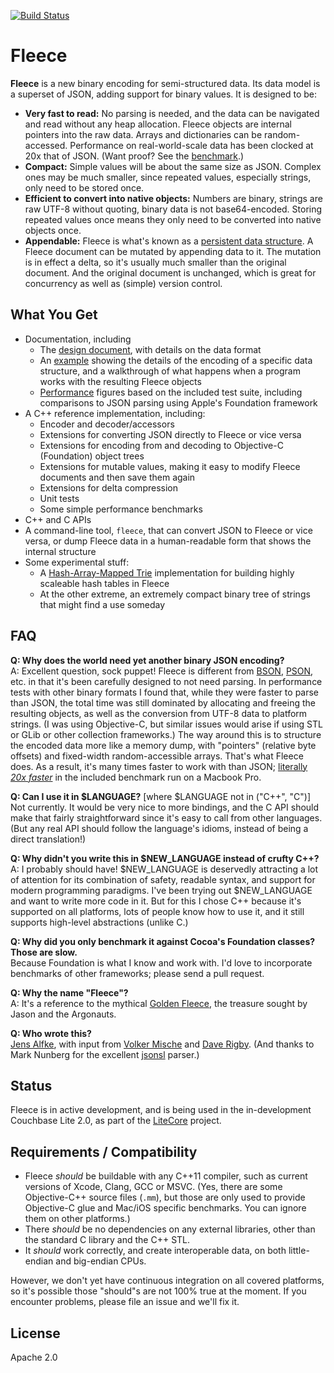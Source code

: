 [![Build Status](https://travis-ci.org/couchbaselabs/fleece.svg?branch=master)](https://travis-ci.org/couchbaselabs/fleece)

# Fleece

__Fleece__ is a new binary encoding for semi-structured data. Its data model is a superset of JSON, adding support for binary values. It is designed to be:

* **Very fast to read:** No parsing is needed, and the data can be navigated and read without any heap allocation. Fleece objects are internal pointers into the raw data. Arrays and dictionaries can be random-accessed. Performance on real-world-scale data has been clocked at 20x that of JSON. (Want proof? See the [benchmark](Performance.md).)
* **Compact:** Simple values will be about the same size as JSON. Complex ones may be much smaller, since repeated values, especially strings, only need to be stored once.
* **Efficient to convert into native objects:** Numbers are binary, strings are raw UTF-8 without quoting, binary data is not base64-encoded. Storing repeated values once means they only need to be converted into native objects once.
* **Appendable:** Fleece is what's known as a [persistent data structure](https://en.wikipedia.org/wiki/Persistent_data_structure). A Fleece document can be mutated by appending data to it. The mutation is in effect a delta, so it's usually much smaller than the original document. And the original document is unchanged, which is great for concurrency as well as (simple) version control.

## What You Get

* Documentation, including
    * The [design document](Fleece.md), with details on the data format
    * An [example](Example.md) showing the details of the encoding of a specific data structure, and a walkthrough of what happens when a program works with the resulting Fleece objects
    * [Performance](Performance.md) figures based on the included test suite, including comparisons to JSON parsing using Apple's Foundation framework
* A C++ reference implementation, including:
    * Encoder and decoder/accessors
    * Extensions for converting JSON directly to Fleece or vice versa
    * Extensions for encoding from and decoding to Objective-C (Foundation) object trees
    * Extensions for mutable values, making it easy to modify Fleece documents and then save them again
    * Extensions for delta compression
    * Unit tests
    * Some simple performance benchmarks
* C++ and C APIs
* A command-line tool, `fleece`, that can convert JSON to Fleece or vice versa, or dump Fleece data in a human-readable form that shows the internal structure
* Some experimental stuff:
    * A [Hash-Array-Mapped Trie](https://en.wikipedia.org/wiki/Hash_array_mapped_trie) implementation for building highly scaleable hash tables in Fleece
    * At the other extreme, an extremely compact binary tree of strings that might find a use someday

## FAQ

**Q: Why does the world need yet another binary JSON encoding?**  
A: Excellent question, sock puppet! Fleece is different from [BSON](http://bsonspec.org), [PSON](https://github.com/dcodeIO/PSON), etc. in that it's been carefully designed to not need parsing. In performance tests with other binary formats I found that, while they were faster to parse than JSON, the total time was still dominated by allocating and freeing the resulting objects, as well as the conversion from UTF-8 data to platform strings. (I was using Objective-C, but similar issues would arise if using STL or GLib or other collection frameworks.) The way around this is to structure the encoded data more like a memory dump, with "pointers" (relative byte offsets) and fixed-width random-accessible arrays. That's what Fleece does. As a result, it's many times faster to work with than JSON; [literally _20x faster_](Performance.md) in the included benchmark run on a Macbook Pro.

**Q: Can I use it in $LANGUAGE?** [where $LANGUAGE not in ("C++", "C")]  
Not currently. It would be very nice to more bindings, and the C API should make that fairly
straightforward since it's easy to call from other languages. (But any real API should follow
the language's idioms, instead of being a direct translation!)

**Q: Why didn't you write this in $NEW_LANGUAGE instead of crufty C++?**  
A: I probably should have! $NEW_LANGUAGE is deservedly attracting a lot of attention for its combination of safety, readable syntax, and support for modern programming paradigms. I've been trying out $NEW_LANGUAGE and want to write more code in it. But for this I chose C++ because it's supported on all platforms, lots of people know how to use it, and it still supports high-level abstractions (unlike C.)

**Q: Why did you only benchmark it against Cocoa's Foundation classes? Those are slow.**  
Because Foundation is what I know and work with. I'd love to incorporate benchmarks of other frameworks; please send a pull request.

**Q: Why the name "Fleece"?**  
A: It's a reference to the mythical [Golden Fleece](https://en.wikipedia.org/wiki/Golden_Fleece), the treasure sought by Jason and the Argonauts.

**Q: Who wrote this?**  
[Jens Alfke](https://github.com/snej), with input from [Volker Mische](https://github.com/vmx) and [Dave Rigby](https://github.com/daverigby). (And thanks to Mark Nunberg for the excellent [jsonsl](https://github.com/mnunberg/jsonsl) parser.)

## Status

Fleece is in active development, and is being used in the in-development Couchbase Lite 2.0, as part of the [LiteCore](https://github.com/couchbase/couchbase-lite-core) project.

## Requirements / Compatibility

* Fleece _should_ be buildable with any C++11 compiler, such as current versions of Xcode, Clang, GCC or MSVC. (Yes, there are some Objective-C++ source files (`.mm`), but those are only used to provide Objective-C glue and Mac/iOS specific benchmarks. You can ignore them on other platforms.)
* There _should_ be no dependencies on any external libraries, other than the standard C library and the C++ STL.
* It _should_ work correctly, and create interoperable data, on both little-endian and big-endian CPUs.

However, we don't yet have continuous integration on all covered platforms, so it's possible those "should"s are not 100% true at the moment. If you encounter problems, please file an issue and we'll fix it.

## License

Apache 2.0
